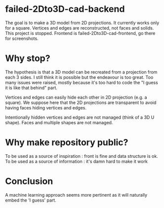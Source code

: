 # failed-2Dto3D-cad-backend
The goal is to make a 3D model from 2D projections. It currently works only for a square.
Vertices and edges are reconstructed, not faces and solids.
This project is stopped.
Frontend is failed-2Dto3D-cad-frontend, go there for screenshots.

# Why stop?
The hypothesis is that a 3D model can be recreated from a projection from each 3 sides. I still think it is possible but the endeavour is too great. 
Too many issues were raised, mostly because it's too hard to code the "I guess it is like that behind" part.

Vertices and edges can easily hide each other in 2D projection (e.g. a square). We suppose here that the 2D projections are transparent to avoid having faces hiding vertices and edges. 

Intentionally hidden vertices and edges are not managed (think of a 3D U shape).
Faces and multiple shapes are not managed.

# Why make repository public?
To be used as a source of inspiration : front is fine and data structure is ok.
To be used as a source of information : it's damn hard to make it work

# Conclusion
A machine learning approach seems more pertinent as it will naturally embed the 'I guess' part. 
